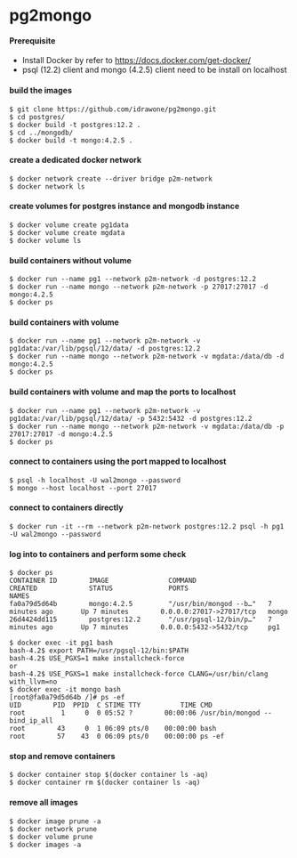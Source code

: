 # pg2mongo

#### Prerequisite 
* Install Docker by refer to https://docs.docker.com/get-docker/
* psql (12.2) client and mongo (4.2.5) client need to be install on localhost

#### build the images
```
$ git clone https://github.com/idrawone/pg2mongo.git
$ cd postgres/
$ docker build -t postgres:12.2 .
$ cd ../mongodb/
$ docker build -t mongo:4.2.5 .
```

#### create a dedicated docker network
```
$ docker network create --driver bridge p2m-network
$ docker network ls
```

#### create volumes for postgres instance and mongodb instance
```
$ docker volume create pg1data
$ docker volume create mgdata
$ docker volume ls
```

#### build containers without volume
```
$ docker run --name pg1 --network p2m-network -d postgres:12.2
$ docker run --name mongo --network p2m-network -p 27017:27017 -d mongo:4.2.5
$ docker ps
```

#### build containers with volume
```
$ docker run --name pg1 --network p2m-network -v pg1data:/var/lib/pgsql/12/data/ -d postgres:12.2
$ docker run --name mongo --network p2m-network -v mgdata:/data/db -d mongo:4.2.5
$ docker ps
```

#### build containers with volume and map the ports to localhost
```
$ docker run --name pg1 --network p2m-network -v pg1data:/var/lib/pgsql/12/data/ -p 5432:5432 -d postgres:12.2
$ docker run --name mongo --network p2m-network -v mgdata:/data/db -p 27017:27017 -d mongo:4.2.5
$ docker ps
```

#### connect to containers using the port mapped to localhost
```
$ psql -h localhost -U wal2mongo --password
$ mongo --host localhost --port 27017
```

#### connect to containers directly
```
$ docker run -it --rm --network p2m-network postgres:12.2 psql -h pg1 -U wal2mongo --password
```

#### log into to containers and perform some check
```
$ docker ps
CONTAINER ID        IMAGE               COMMAND                  CREATED             STATUS              PORTS                      NAMES
fa0a79d5d64b        mongo:4.2.5         "/usr/bin/mongod --b…"   7 minutes ago       Up 7 minutes        0.0.0.0:27017->27017/tcp   mongo
26d4424dd115        postgres:12.2       "/usr/pgsql-12/bin/p…"   7 minutes ago       Up 7 minutes        0.0.0.0:5432->5432/tcp     pg1

$ docker exec -it pg1 bash
bash-4.2$ export PATH=/usr/pgsql-12/bin:$PATH
bash-4.2$ USE_PGXS=1 make installcheck-force
or 
bash-4.2$ USE_PGXS=1 make installcheck-force CLANG=/usr/bin/clang with_llvm=no
$ docker exec -it mongo bash
[root@fa0a79d5d64b /]# ps -ef
UID        PID  PPID  C STIME TTY          TIME CMD
root         1     0  0 05:52 ?        00:00:06 /usr/bin/mongod --bind_ip_all
root        43     0  1 06:09 pts/0    00:00:00 bash
root        57    43  0 06:09 pts/0    00:00:00 ps -ef
```

#### stop and remove containers
```
$ docker container stop $(docker container ls -aq)
$ docker container rm $(docker container ls -aq)
```

#### remove all images
```
$ docker image prune -a
$ docker network prune
$ docker volume prune
$ docker images -a
```

